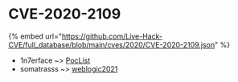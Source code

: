 # CVE-2020-2109
{% embed url="https://github.com/Live-Hack-CVE/full_database/blob/main/cves/2020/CVE-2020-2109.json" %}

* 1n7erface ~> [PocList](https://www.alice-snow.ru/2020/database/cve-2020-2109/poclist-1n7erface)
* somatrasss ~> [weblogic2021](https://www.alice-snow.ru/2020/database/cve-2020-2109/weblogic2021-somatrasss)